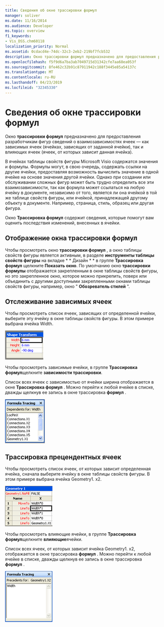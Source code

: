 ```yaml
---
title: Сведения об окне трассировки формул
manager: soliver
ms.date: 11/16/2014
ms.audience: Developer
ms.topic: overview
f1_keywords:
- Vis_DSS.chm60118
localization_priority: Normal
ms.assetid: 0cdacd4e-74dc-32c3-2eb2-219bf7fcb532
description: Окно трассировки формул предназначено для предоставления разработчикам фигур сведений о взаимозависимостях ячеек — как зависимых ячеек (ячейках, зависящих от заданной ячейки), так и влияющих ячеек (ячеек, от которых зависит данная ячейка).
ms.openlocfilehash: f5f9d6a7ba3ab7049715d31342cfe7aa68ea053f
ms.sourcegitcommit: 8fe462c32b91c87911942c188f3445e85a54137c
ms.translationtype: MT
ms.contentlocale: ru-RU
ms.lasthandoff: 04/23/2019
ms.locfileid: "32345330"
---
```

# <a name="about-the-formula-tracing-window"></a>Сведения об окне трассировки формул

Окно **трассировки формул** предназначено для предоставления разработчикам фигур сведений о взаимозависимостях ячеек — как зависимых ячеек (ячейках, зависящих от заданной ячейки), так и влияющих ячеек (ячеек, от которых зависит данная ячейка). 
  
В ячейках таблицы свойств фигуры Microsoft Visio содержатся значения и формулы. Формулы могут, в свою очередь, содержать ссылки на другие ячейки, предоставляя возможность вычислить значение в одной ячейке на основе значения другой ячейки. Однако при создании или обслуживании сложных фигур может быть трудно определить все эти взаимозависимости, так как формула может ссылаться на любую ячейку в документе, независимо от того, является ли она ячейкой в той же таблице свойств фигуры, или ячейкой, принадлежащей другому объекту в документе. Например, страница, стиль, образец или другая фигура. 
  
Окно **Трассировка формул** содержит сведения, которые помогут вам оценить последствия изменений, внесенных в ячейки. 
  
## <a name="displaying-the-formula-tracing-window"></a>Отображение окна трассировки формул

Чтобы просмотреть окно **трассировки формул** , а окно таблицы свойств фигуры является активным, в разделе **инструменты таблицы свойств фигуры** на вкладке * * Дизайн * * в группе **Трассировка формул** щелкните **Показать окно**. По умолчанию окно **трассировки формулы** отображается закрепленным в окне таблицы свойств фигуры, но это закрепленное окно, которое можно прикрепить, поверх или объединить с другими доступными закрепленными окнами таблицы свойств фигуры, например, окно " **Обозреватель стилей** ". 
  
## <a name="tracing-dependent-cells"></a>Отслеживание зависимых ячеек

Чтобы просмотреть список ячеек, зависящих от определенной ячейки, выберите эту ячейку в окне таблицы свойств фигуры. В этом примере выбрана ячейка Width. 
  
![Выбрана ячейка "ширина"](media/ShapeSheetDependents_UI_01_ZA01039814.gif)
  
Чтобы просмотреть зависимые ячейки, в группе **Трассировка формул**щелкните **зависимости трассировки**.
  
Список всех ячеек с зависимостью от ячейки ширина отображается в окне **Трассировка формул** . Можно перейти к любой ячейке в списке, дважды щелкнув ее запись в окне трассировка **формул** . 
  
![Все ячейки с зависимостью от ячейки Width отображаются в окне Трассировка формул](media/ShapeSheetDependents_UI_02_ZA01039815.gif)
  
## <a name="tracing-precendent-cells"></a>Трассировка прецендентных ячеек

Чтобы просмотреть список ячеек, от которых зависит определенная ячейка, сначала выберите ячейку в окне таблицы свойств фигуры. В этом примере выбрана ячейка Geometry1. x2. 
  
![Выбрана ячейка Geometry1. x2](media/ShapeSheetPrecedents_UI_01_ZA01039817.gif)
  
Чтобы просмотреть влияющие ячейки, в группе **Трассировка формул**щелкните **влияющие**ячейки.
  
Список всех ячеек, от которых зависит ячейка Geometry1. x2, отображается в окне трассировка **формул** . Можно перейти к любой ячейке в списке, дважды щелкнув ее запись в окне трассировка **формул** . 
  
![Все ячейки, от которых зависит ячейка Geometry1. x2, отображаются в окне Трассировка формул](media/ShapeSheetPrecedents_UI_02_ZA01039818.gif)
  

